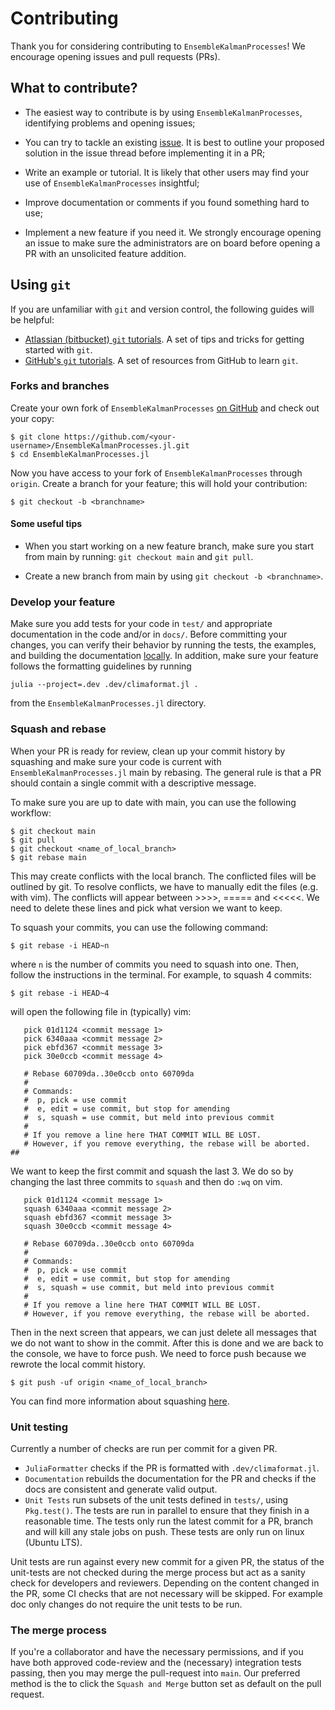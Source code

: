 # Contributing

Thank you for considering contributing to `EnsembleKalmanProcesses`! We encourage opening issues and pull requests (PRs).

## What to contribute?

- The easiest way to contribute is by using `EnsembleKalmanProcesses`, identifying
  problems and opening issues;

- You can try to tackle an existing [issue](https://github.com/CliMA/EnsembleKalmanProcesses.jl/issues). It is best to outline your proposed solution in the issue thread before implementing it in a PR;

- Write an example or tutorial. It is likely that other users may find your use of `EnsembleKalmanProcesses` insightful;

- Improve documentation or comments if you found something hard to use;

- Implement a new feature if you need it. We strongly encourage opening an issue to make sure the administrators are on board before opening a PR with an unsolicited feature addition.

## Using `git`

If you are unfamiliar with `git` and version control, the following guides
will be helpful:

- [Atlassian (bitbucket) `git`
  tutorials](https://www.atlassian.com/git/tutorials). A set of tips and tricks
  for getting started with `git`.
- [GitHub's `git` tutorials](https://try.github.io/). A set of resources from
  GitHub to learn `git`.

### Forks and branches

Create your own fork of `EnsembleKalmanProcesses` [on
GitHub](https://github.com/CliMA/EnsembleKalmanProcesses.jl) and check out your copy:

```
$ git clone https://github.com/<your-username>/EnsembleKalmanProcesses.jl.git
$ cd EnsembleKalmanProcesses.jl
```

Now you have access to your fork of `EnsembleKalmanProcesses` through `origin`. Create a branch for your feature; this will hold your contribution:

```
$ git checkout -b <branchname>
```

#### Some useful tips

- When you start working on a new feature branch, make sure you start from
  main by running: `git checkout main` and `git pull`.

- Create a new branch from main by using `git checkout -b <branchname>`.

### Develop your feature

Make sure you add tests for your code in `test/` and appropriate documentation in the code and/or
in `docs/`. Before committing your changes, you can verify their behavior by running the tests, the examples, and building the documentation [locally](https://clima.github.io/EnsembleKalmanProcesses.jl/previews/PR157/installation_instructions/). In addition, make sure your feature follows the formatting guidelines by running
```
julia --project=.dev .dev/climaformat.jl .
```
from the `EnsembleKalmanProcesses.jl` directory.

### Squash and rebase

When your PR is ready for review, clean up your commit history by squashing
and make sure your code is current with `EnsembleKalmanProcesses.jl` main by rebasing. The general rule is that a PR should contain a single commit with a descriptive message.

To make sure you are up to date with main, you can use the following workflow:

```
$ git checkout main
$ git pull
$ git checkout <name_of_local_branch>
$ git rebase main
```
This may create conflicts with the local branch. The conflicted files will be outlined by git. To resolve conflicts,
we have to manually edit the files (e.g. with vim). The conflicts will appear between >>>>, ===== and <<<<<.
We need to delete these lines and pick what version we want to keep.

To squash your commits, you can use the following command:

```
$ git rebase -i HEAD~n
```

where `n` is the number of commits you need to squash into one. Then, follow the instructions in the terminal. For example, to squash 4 commits:
```
$ git rebase -i HEAD~4
```
will open the following file in (typically) vim:

```
   pick 01d1124 <commit message 1>
   pick 6340aaa <commit message 2>
   pick ebfd367 <commit message 3>
   pick 30e0ccb <commit message 4>

   # Rebase 60709da..30e0ccb onto 60709da
   #
   # Commands:
   #  p, pick = use commit
   #  e, edit = use commit, but stop for amending
   #  s, squash = use commit, but meld into previous commit
   #
   # If you remove a line here THAT COMMIT WILL BE LOST.
   # However, if you remove everything, the rebase will be aborted.
##
```

We want to keep the first commit and squash the last 3. We do so by changing the last three commits to `squash` and then do `:wq` on vim.

```
   pick 01d1124 <commit message 1>
   squash 6340aaa <commit message 2>
   squash ebfd367 <commit message 3>
   squash 30e0ccb <commit message 4>

   # Rebase 60709da..30e0ccb onto 60709da
   #
   # Commands:
   #  p, pick = use commit
   #  e, edit = use commit, but stop for amending
   #  s, squash = use commit, but meld into previous commit
   #
   # If you remove a line here THAT COMMIT WILL BE LOST.
   # However, if you remove everything, the rebase will be aborted.
```

Then in the next screen that appears, we can just delete all messages that
we do not want to show in the commit. After this is done and we are back to 
the console, we have to force push. We need to force push because we rewrote
the local commit history.

```
$ git push -uf origin <name_of_local_branch>
```

You can find more information about squashing [here](https://github.com/edx/edx-platform/wiki/How-to-Rebase-a-Pull-Request#squash-your-changes).

### Unit testing

Currently a number of checks are run per commit for a given PR.

- `JuliaFormatter` checks if the PR is formatted with `.dev/climaformat.jl`.
- `Documentation` rebuilds the documentation for the PR and checks if the docs
  are consistent and generate valid output.
- `Unit Tests` run subsets of the unit tests defined in `tests/`, using `Pkg.test()`.
  The tests are run in parallel to ensure that they finish in a reasonable time.
  The tests only run the latest commit for a PR, branch and will kill any stale jobs on push.
  These tests are only run on linux (Ubuntu LTS).

Unit tests are run against every new commit for a given PR,
the status of the unit-tests are not checked during the merge
process but act as a sanity check for developers and reviewers.
Depending on the content changed in the PR, some CI checks that
are not necessary will be skipped.  For example doc only changes
do not require the unit tests to be run.

### The merge process

If you're a collaborator and have the necessary permissions, and if you have both approved code-review and the (necessary) integration tests passing, then you may merge the pull-request into `main`. Our preferred method is the to click the `Squash and Merge` button set as default on the pull request.

